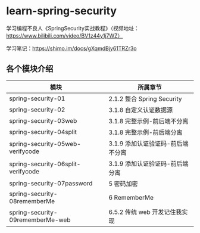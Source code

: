 # learn-spring-security
学习编程不良人《SpringSecurity实战教程》（视频地址：https://www.bilibili.com/video/BV1z44y1j7WZ）

学习笔记：https://shimo.im/docs/gXqmdBjy61TRZr3o

## 各个模块介绍
| 模块                                 | 所属章节                     |
|------------------------------------|--------------------------|
| spring-security-01                 | 2.1.2 整合 Spring Security |
| spring-security-02                 | 3.1.8 自定义认证数据源           |
| spring-security-03web              | 3.1.8 完整示例-前后端不分离        |
| spring-security-04split            | 3.1.8 完整示例-前后端分离         |
| spring-security-05web-verifycode   | 3.1.9 添加认证验证码-前后端不分离     |
| spring-security-06split-verifycode | 3.1.9 添加认证验证码-前后端分离      |
| spring-security-07password         | 5 密码加密                   |
| spring-security-08rememberMe       | 6 RememberMe             |
| spring-security-09rememberMe-web   | 6.5.2 传统 web 开发记住我实现     |
